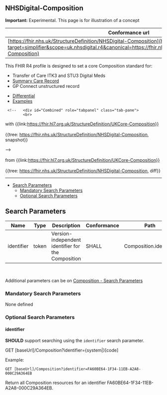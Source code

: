 ## NHSDigital-Composition

  <div markdown="span" class="alert alert-warning" role="alert"><i class="fa fa-warning"></i><b> Important:</b> Experimental. This page is for illustration of a concept</div>

| Conformance url |
|--
| [https://fhir.nhs.uk/StructureDefinition/NHSDigital-Composition](https://simplifier.net/resolve?target=simplifier&scope=uk.nhsdigital.r4&canonical=https://fhir.nhs.uk/StructureDefinition/NHSDigital-Composition) |  

This FHIR R4 profile is designed to set a core Composition standard for:

- Transfer of Care ITK3 and STU3 Digital Meds
- [Summary Care Record](https://digital.nhs.uk/developer/api-catalogue/summary-care-record-fhir)
- GP Connect unstructured record


<div class="nhsd-!t-margin-bottom-6">
    <ul class="nav nav-tabs" role="tablist">
       <!-- <li role="presentation" >
            <a href="#Combined" role="tab" data-toggle="tab">Combined</a>
        </li> -->
        <li role="presentation">
            <a href="#Differential" role="tab" data-toggle="tab" class="active">Differential</a>
        </li>
        <li role="presentation">
            <a href="#Examples" role="tab" data-toggle="tab">Examples</a>
        </li>
    </ul>
    <div class="tab-content snippet">
       
     <!--   <div id="Combined" role="tabpanel" class="tab-pane">
            <br>
  with {{link:https://fhir.hl7.org.uk/StructureDefinition/UKCore-Composition}} <br><br>
  {{tree: https://fhir.nhs.uk/StructureDefinition/NHSDigital-Composition, snapshot}}
        </div> -->
         <div id="Differential" role="tabpanel" class="tab-pane active">
            <br>
 from {{link:https://fhir.hl7.org.uk/StructureDefinition/UKCore-Composition}} <br><br>
  {{tree: https://fhir.nhs.uk/StructureDefinition/NHSDigital-Composition, diff}}
        </div>
<div id="Examples"  class="tab-pane">



</div>
</div>


---

- <a href="#search">Search Parameters</a>
  - <a href="#mandatorysearch">Mandatory Search Parameters</a>
  - <a href="#optionalsearch">Optional Search Parameters</a>


<a name="search"></a>
## Search Parameters


<table class="regular" style="width:100%">
 <thead>
   <tr>
     <th data-no-sort width="15%">Name</th>
     <th data-no-sort width="15%">Type</th>
     <th data-no-sort width="35%">Description</th>
      <th data-no-sort width="15%">Conformance</th>
       <th data-no-sort width="20%">Path</th>
   </tr>
 </thead>
 <tbody>    
    <tr>
    <tr>
    <td>
identifier
    </td>
    <td>
 token
    </td>
     <td>
Version-independent identifier for the Composition
    </td>
    <td>
SHALL
    </td>
    <td>
Composition.identifier
    </td>
   </tr>  
   </tbody>
</table>

<br> 

Additional parameters can be on <a href="https://www.hl7.org/fhir/composition.html#search" target="_blank">Composition - Search Parameters</a>

<a name="mandatorysearch"></a>
### Mandatory Search Parameters

None defined

<a name="optionalsearch"></a>
### Optional Search Parameters

#### identifier

**SHOULD** support searching using the `identifier` search parameter.

<div class="nhsd-a-box nhsd-a-box--bg-light-blue nhsd-!t-margin-bottom-6 nhsd-t-body">
GET [baseUrl]/Composition?identifier={system|}[code]    
</div>

Example:

`GET [baseUrl]/Composition?identifier=FA60BE64-1F34-11EB-A2A8-000C29A364EB`

Return all Composition resources for an identifier FA60BE64-1F34-11EB-A2A8-000C29A364EB.
